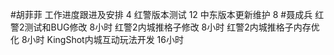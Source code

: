 #胡菲菲 
工作进度跟进及安排   4
红警版本测试  12
中东版本更新维护   8
#聂成兵 
红警2测试和BUG修改                    8小时
红警2内城推格子修改                     8小时
红警2内城推格子内存优化              8小时
KingShot内城互动玩法开发            16小时